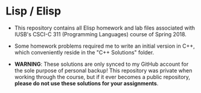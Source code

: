 # Lisp / Elisp

- This repository contains all Elisp homework and lab files associated with IUSB's CSCI-C 311 (Programming Languages) course of Spring 2018.  

- Some homework problems required me to write an initial version in C++, which conveniently reside in the "C++ Solutions" folder.

- **WARNING**: These solutions are only synced to my GitHub account for the sole purpose of personal backup!  This repository was private when working through the course, but if it ever becomes a public repository, **please do not use these solutions for your assignments**.
